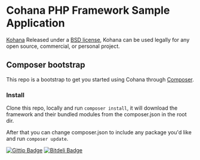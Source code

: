 # Cohana PHP Framework Sample Application

[Kohana](http://kohanaframework.org/)
Released under a [BSD license](http://kohanaframework.org/license), Kohana can be used legally for any open source, commercial, or personal project.

## Composer bootstrap
This repo is a bootstrap to get you started using Cohana through [Composer](http://getcomposer.org/).

### Install

Clone this repo, locally and run ```composer install```, it will download the framework and their bundled modules from the composer.json in the root dir.

After that you can change composer.json to include any package you'd like and run ```composer update```.

[![Gittip Badge](http://img.shields.io/gittip/happyDemon.svg)](https://www.gittip.com/happyDemon/ "Gittip donations")
[![Bitdeli Badge](https://d2weczhvl823v0.cloudfront.net/happyDemon/kohana-composer-bootstrap/trend.png)](https://bitdeli.com/free "Bitdeli Badge")

